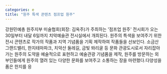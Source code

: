 ```yaml
---
categories: e
title: "원주 특색 콘텐츠 점프업 원주"
---
```

강원민예총 원주지부 미술협회(회장: 김옥주)가 주최하는 &#39;점프업 원주&#39; 전시회가 오는 30일부터 내달 6일까지 치악예술관 전시실에서 개최된다. 원주의 특색을 보여주기 위한 전시 콘텐츠로 작가의 작품과 지역 기념품을 기획 제작하여 작품들을 선보인다. 소금산 그랜드밸리, 한지테마파크, 치악산 둘레길, 금빛 똬리굴 등 문화 관광도시로서 자리잡아 가는 원주의 도약을 예술적으로 표현하고 예술관광 기념품을 제작, 원주를 방문하는 외부인들에게 원주의 열려 있는 다양한 문화를 보여주고 소통하는 장을 마련했다.다양성을 품은 한지를 응